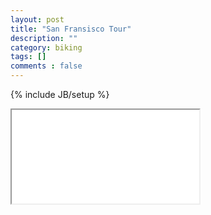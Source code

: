 ```yaml
---
layout: post
title: "San Fransisco Tour"
description: ""
category: biking
tags: []
comments : false
---
```

{% include JB/setup %}

<iframe src="URL" class="redirect"></iframe>